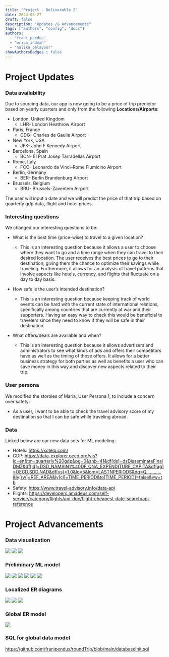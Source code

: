 ```yaml
---
title: "Project - Deliverable 2"
date: 2024-05-27
draft: false
description: "Updates /& Advancements"
tags: ["authors", "config", "docs"]
authors:
  - "frani_pendus"
  - "erica_indman"
  - "nalika_palayoor"
showAuthorsBadges : false
---
```


# Project Updates
### Data availability

Due to sourcing data, our app is now going to be a price of trip predictor based on yearly quarters and only from the following **Locations/Airports**: 
* London, United Kingdom 
    * LHR- London Heathrow Airport
* Paris, France 
    * CDG- Charles de Gaulle Airport
* New York, USA
    * JFK- John F Kennedy Airport
* Barcelona, Spain 
    * BCN- El Prat Josep Tarradellas Airport
* Rome, Italy 
    * FCO- Leonardo da Vinci–Rome Fiumicino Airport
* Berlin, Germany
    * BER- Berlin Brandenburg Airport
* Brussels, Belgium
    * BRU- Brussels-Zaventem Airport

The user will input a date and we will predict the price of that trip based on quarterly gdp data, flight and hotel prices. 

### Interesting questions
We changed our interesting questions to be: 

* What is the best time (price-wise) to travel to a given location?
    * This is an interesting question because it allows a user to choose where they want to go and a time range when they can travel to their desired location. The user receives the best prices to go to their destination, giving them the chance to optimize their savings while traveling. Furthermore, it allows for an analysis of travel patterns that involve aspects like hotels, currency, and flights that fluctuate on a day to day basis.

* How safe is the user’s intended destination?
    * This is an interesting question because keeping track of world events can be hard with the current state of international relations, specifically among countries that are currently at war and their supporters. Having an easy way to check this would be beneficial to travelers since they need to know if they will be safe in their destination.

* What offers/deals are available and when?
    * This is an interesting question because it allows advertisers and administrators to see what kinds of ads and offers their competitors have as well as the timing of those offers. It allows for a better business strategy for both parties as well as benefits a user who can save money in this way and discover new aspects related to their trip. 

### User persona 
We modified the storoies of Maria, User Persona 1, to include a concern over safety:
- As a user, I want to be able to check the travel advisory score of my destination so that I can be safe while traveling abroad. 

### Data 
Linked below are our new data sets for ML modeling:
- Hotels: https://xotelo.com/
- GDP: https://data-explorer.oecd.org/vis?lc=en&tm=quarterly%20gdp&pg=0&snb=41&df[ds]=dsDisseminateFinalDMZ&df[id]=DSD_NAMAIN1%40DF_QNA_EXPENDITURE_CAPITA&df[ag]=OECD.SDD.NAD&df[vs]=1.0&lo=5&lom=LASTNPERIODS&dq=Q............&ly[rw]=REF_AREA&ly[cl]=TIME_PERIOD&to[TIME_PERIOD]=false&vw=tb
- Safety: https://www.travel-advisory.info/data-api
- Flights: https://developers.amadeus.com/self-service/category/flights/api-doc/flight-cheapest-date-search/api-reference



# Project Advancements

### Data visualization 
![](dm2.jpeg)
![](dm3.jpeg)
![](dm4.jpeg)
### Preliminary ML model
![](def1.png)
![](def2.png)
![](def3.png)
![](ml1.png)
![](ml2.png)
![](ml3.png)
### Localized ER diagrams 
![](travelers.png)
![](ads.png)
![](dealAdmins.png)

### Global ER model 
![](GLOBAL.png)

### SQL for global data model 
https://github.com/franipendus/roundTrip/blob/main/databaseInit.sql
